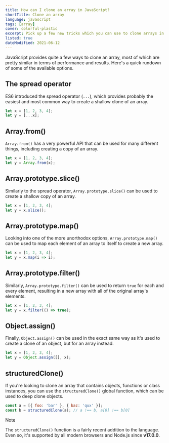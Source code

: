 ```yaml
---
title: How can I clone an array in JavaScript?
shortTitle: Clone an array
language: javascript
tags: [array]
cover: colorful-plastic
excerpt: Pick up a few new tricks which you can use to clone arrays in JavaScript.
listed: true
dateModified: 2021-06-12
---
```


JavaScript provides quite a few ways to clone an array, most of which are pretty similar in terms of performance and results. Here's a quick rundown of some of the available options.

## The spread operator

ES6 introduced the spread operator (`...`), which provides probably the easiest and most common way to create a shallow clone of an array.

```js
let x = [1, 2, 3, 4];
let y = [...x];
```

## Array.from()

`Array.from()` has a very powerful API that can be used for many different things, including creating a copy of an array.

```js
let x = [1, 2, 3, 4];
let y = Array.from(x);
```

## Array.prototype.slice()

Similarly to the spread operator, `Array.prototype.slice()` can be used to create a shallow copy of an array.

```js
let x = [1, 2, 3, 4];
let y = x.slice();
```

## Array.prototype.map()

Looking into one of the more unorthodox options, `Array.prototype.map()` can be used to map each element of an array to itself to create a new array.

```js
let x = [1, 2, 3, 4];
let y = x.map(i => i);
```

## Array.prototype.filter()

Similarly, `Array.prototype.filter()` can be used to return `true` for each and every element, resulting in a new array with all of the original array's elements.

```js
let x = [1, 2, 3, 4];
let y = x.filter(() => true);
```

## Object.assign()

Finally, `Object.assign()` can be used in the exact same way as it's used to create a clone of an object, but for an array instead.

```js
let x = [1, 2, 3, 4];
let y = Object.assign([], x);
```

## structuredClone()

If you're looking to clone an array that contains objects, functions or class instances, you can use the `structuredClone()` global function, which can be used to deep clone objects.

```js
const a = [{ foo: 'bar' }, { baz: 'qux' }];
const b = structuredClone(a); // a !== b, a[0] !== b[0]
```

> [!NOTE]
>
> The `structuredClone()` function is a fairly recent addition to the language. Even so, it's supported by all modern browsers and Node.js since **v17.0.0**.
